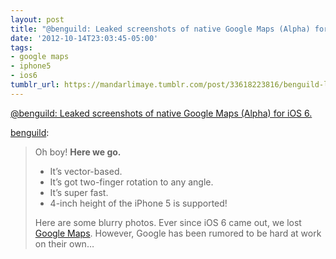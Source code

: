 ```yaml
---
layout: post
title: "@benguild: Leaked screenshots of native Google Maps (Alpha) for iOS 6."
date: '2012-10-14T23:03:45-05:00'
tags:
- google maps
- iphone5
- ios6
tumblr_url: https://mandarlimaye.tumblr.com/post/33618223816/benguild-leaked-screenshots-of-native-google
---
```

[@benguild: Leaked screenshots of native Google Maps (Alpha) for iOS 6.](http://benguild.com/post/33553036078/leaked-screenshots-of-native-google-maps-alpha-for)  

[benguild](http://benguild.com/post/33553036078/leaked-screenshots-of-native-google-maps-alpha-for):

> Oh boy! **Here we go.**
> 
> - It’s vector-based.
> - It’s got two-finger rotation to any angle.
> - It’s super fast.
> - 4-inch height of the iPhone 5 is supported!
> 
> Here are some blurry photos. Ever since iOS 6 came out, we lost [Google Maps](http://maps.google.com). However, Google has been rumored to be hard at work on their own…

